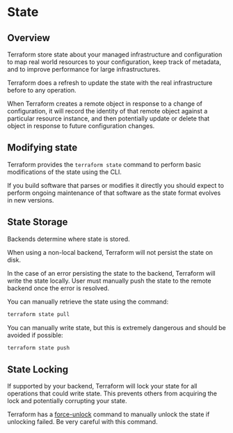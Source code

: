 # State

## Overview

Terraform store state about your managed infrastructure and configuration to map real world resources to your configuration, keep track of metadata, and to improve performance for large infrastructures.

Terraform does a refresh to update the state with the real infrastructure before to any operation.

When Terraform creates a remote object in response to a change of configuration, it will record the identity of that remote object against a particular resource instance, and then potentially update or delete that object in response to future configuration changes.


## Modifying state

Terraform provides the `terraform state` command to perform basic modifications of the state using the CLI.

If you build software that parses or modifies it directly you should expect to perform ongoing maintenance of that software as the state format evolves in new versions.


## State Storage

Backends determine where state is stored.

When using a non-local backend, Terraform will not persist the state on disk.

In the case of an error persisting the state to the backend, Terraform will write the state locally. User must manually push the state to the remote backend once the error is resolved.

You can manually retrieve the state using the command:

```sh
terraform state pull
```

You can manually write state, but this is extremely dangerous and should be avoided if possible:

```sh
terraform state push
```


## State Locking

If supported by your backend, Terraform will lock your state for all operations that could write state. This prevents others from acquiring the lock and potentially corrupting your state.

Terraform has a [force-unlock](https://developer.hashicorp.com/terraform/language/state/locking#force-unlock) command to manually unlock the state if unlocking failed. Be very careful with this command.